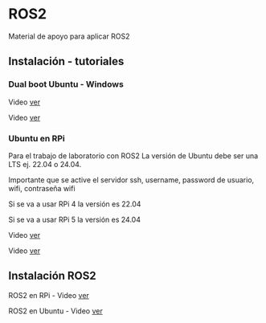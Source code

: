 # ROS2

Material de apoyo para aplicar ROS2

## Instalación - tutoriales

### Dual boot Ubuntu - Windows

Video [ver](https://youtu.be/wIj7sHK0SkQ)

Video [ver](https://youtu.be/usRIvdhRTS8)

### Ubuntu en RPi

Para el trabajo de laboratorio con ROS2 La versión de Ubuntu debe ser una LTS ej. 22.04 o 24.04.

Importante que se active el servidor ssh, username, password de usuario, wifi, contraseña wifi

Si se va a usar RPi 4 la versión es 22.04

Si se va a usar RPi 5 la versión es 24.04

Video [ver](https://youtu.be/Cw_34fuve6E)

Video [ver](https://youtu.be/DzXD7YxqgdI)

## Instalación ROS2

ROS2 en RPi - Video [ver](https://www.youtube.com/watch?v=TPzRNUSVDCE&pp=ygUsdWJ1bnR1IHNlcnZlciByYXNwYmVycnkgcGkgcm9ib3RpY3MgYmFja2VuZCA%3D)

ROS2 en Ubuntu - Video [ver](https://www.youtube.com/watch?v=flT3LIIR5qo&pp=ygUZaW5zdGFsbCByb3MyIHVidW50dSAyMi4wNA%3D%3D)